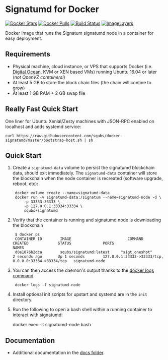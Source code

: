 Signatumd for Docker
===================

[![Docker Stars](https://img.shields.io/docker/stars/squbs/signatumd.svg)](https://hub.docker.com/r/squbs/signatumd/)
[![Docker Pulls](https://img.shields.io/docker/pulls/squbs/signatumd.svg)](https://hub.docker.com/r/squbs/signatumd/)
[![Build Status](https://travis-ci.org/squbs/docker-signatumd.svg?branch=master)](https://travis-ci.org/squbs/docker-signatumd/)
[![ImageLayers](https://images.microbadger.com/badges/image/squbs/signatumd.svg)](https://microbadger.com/#/images/squbs/signatumd)

Docker image that runs the Signatum signatumd node in a container for easy deployment.


Requirements
------------

* Physical machine, cloud instance, or VPS that supports Docker (i.e. [Digital Ocean](https://goo.gl/eWziH7), KVM or XEN based VMs) running Ubuntu 16.04 or later (*not OpenVZ containers!*)
* At least 5 GB to store the block chain files (the chain will contine to grow)
* At least 1 GB RAM + 2 GB swap file


Really Fast Quick Start
-----------------------

One liner for Ubuntu Xenial/Zesty machines with JSON-RPC enabled on localhost and adds systemd service:

    curl https://raw.githubusercontent.com/squbs/docker-signatumd/master/bootstrap-host.sh | sh


Quick Start
-----------

1. Create a `signatumd-data` volume to persist the signatumd blockchain data, should exit immediately.  The `signatumd-data` container will store the blockchain when the node container is recreated (software upgrade, reboot, etc):

        docker volume create --name=signatumd-data
        docker run -v signatumd-data:/signatum --name=signatumd-node -d \
            -p 33333:33333 \
            -p 127.0.0.1:33334:33334 \
            squbs/signatumd

2. Verify that the container is running and signatumd node is downloading the blockchain

        $ docker ps
        CONTAINER ID        IMAGE                         COMMAND             CREATED             STATUS              PORTS                                              NAMES
        d0e1076b2dca        squbs/signatumd:latest     "sigt_oneshot"       2 seconds ago       Up 1 seconds        127.0.0.1:33333->33333/tcp, 0.0.0.0:33334->33334/tcp   signatumd-node

3. You can then access the daemon's output thanks to the [docker logs command]( https://docs.docker.com/reference/commandline/cli/#logs)

        docker logs -f signatumd-node

4. Install optional init scripts for upstart and systemd are in the `init` directory.

5. Run the following to open a bash shell within a running container to interact with signatumd:

	docker exec -it signatumd-node bash


Documentation
-------------

* Additional documentation in the [docs folder](docs).
